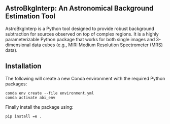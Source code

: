 AstroBkgInterp: An Astronomical Background Estimation Tool
----------------------------------------------------------

AstroBkgInterp is a Python tool designed to provide robust background 
subtraction for sources observed on top of complex regions. It is a highly 
parameterizable Python package that works for both single images and 
3-dimensional data cubes (e.g., MIRI Medium Resolution Spectrometer (MRS) 
data).

Installation
------------

The following will create a new Conda environment with the required Python 
packages:

```
conda env create --file environment.yml
conda activate abi_env
```

Finally install the package using:
```
pip install =e .
```